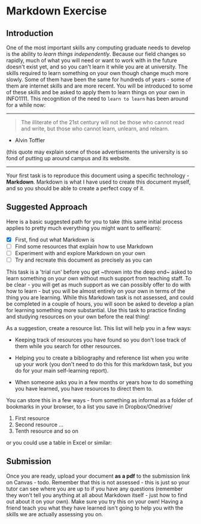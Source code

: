# Markdown Exercise

## Introduction

One of the most important skills any computing graduate needs to develop is the ability to *learn things independently*. Because
our field changes so rapidly, much of what you will need or want to work with in the future doesn't exist yet, and so you can't learn
it while you are at university.
The skills required to learn something on your own though change much more slowly. Some of them have been the same for
hundreds of years - some of them are internet skills and are more recent. You will be introduced to some of these skills and be
asked to apply them to learn things on your own in INFO1111.
This recognition of the need to `learn to learn` has been around for a while now:

--- 

> The illiterate of the 21st century will not be those who cannot read and write, but those who cannot learn, unlearn, and
> relearn.

- Alvin Toffler

(this quote may explain some of those advertisements the university is so fond of putting up around campus and its website.

---

Your first task is to reproduce this document using a specific technology - **Markdown**. Markdown is what I have used to create
this document myself, and so you should be able to create a perfect copy of it.

## Suggested Approach

Here is a basic suggested path for you to take (this same initial process applies to pretty much everything you might want to selflearn):

- [x]  First, find out what Markdown is
- [ ] Find some resources that explain how to use Markdown
- [ ]  Experiment with and explore Markdown on your own
- [ ] Try and recreate this document as precisely as you can

This task is a 'trial run' before you get ~thrown into the deep end~ asked to learn something on your own without much support from
teaching staff. To be clear - you will get as much support as we can possibly offer to do with how to learn - but you will be almost
entirely on your own in terms of the thing you are learning. While this Markdown task is not assessed, and could be completed in
a couple of hours, you will soon be asked to develop a plan for learning something more substantial. Use this task to practice
finding and studying resources on your own before the real thing!

As a suggestion, create a resource list. This list will help you in a few ways:

- Keeping track of resources you have found so you don't lose track of them while you search for other resources.

- Helping you to create a bibliography and reference list when you write up your work (you don't need to do this for this
markdown task, but you do for your main self-learning report).

- When someone asks you in a few months or years how to do something you have learned, you have resources to direct
them to.

You can store this in a few ways - from something as informal as a folder of bookmarks in your browser, to a list you save in
Dropbox/Onedrive/

1.  First resource
2. Second resource
…
10. Tenth resource and so on

or you could use a table in Excel or similar:

## Submission

Once you are ready, upload your document **as a pdf** to the submission link on Canvas - todo. Remember that this is not
assessed - this is just so your tutor can see where you are up to if you have any questions (remember they won't tell you
anything at all about Markdown itself - just how to find out about it on your own).
Make sure you try this on your own! Having a friend teach you what they have learned isn't going to help you with the skills we
are actually assessing you on.
